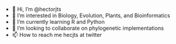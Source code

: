 - 👋 Hi, I’m @hectorjts
- 👀 I’m interested in Biology, Evolution, Plants, and Bioinformatics
- 🌱 I’m currently learning R and Python
- 💞️ I’m looking to collaborate on phylogenetic implementations
- 📫 How to reach me hecjts at twitter

<!---
hectorjts/hectorjts is a ✨ special ✨ repository because its `README.md` (this file) appears on your GitHub profile.
You can click the Preview link to take a look at your changes.
--->
